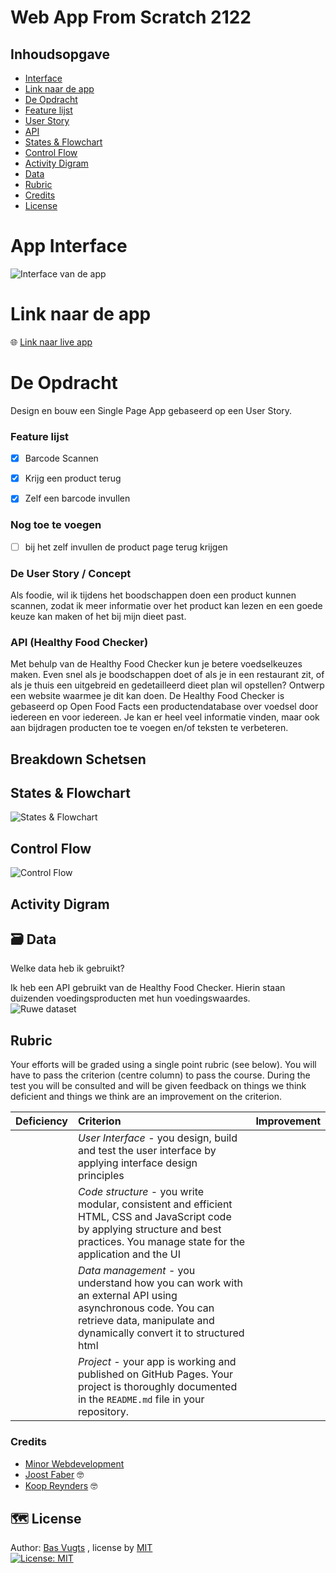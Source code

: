 # Web App From Scratch 2122

## Inhoudsopgave
- [Interface](#App-Interface)
- [Link naar de app](#Link-naar-de-app)
- [De Opdracht](#De-Opdracht)
- [Feature lijst](#feature-lijst)
- [User Story](#de-user-story--concept)
- [API](#api-healthy-food-checker)
- [States & Flowchart](#states--flowchart)
- [Control Flow](#Control-flow)
- [Activity Digram]()
- [Data](#-data)
- [Rubric](#rubric)
- [Credits](#credits)
- [License](#%EF%B8%8F-license)

# App Interface
![Interface van de app](https://raw.githubusercontent.com/basv1996/web-app-from-scratch-2122/main/spa/img/Interface.png)

# Link naar de app
:globe_with_meridians: [Link naar live app](https://basv1996.github.io/web-app-from-scratch-2122/spa/) 



# De Opdracht
Design en bouw een Single Page App gebaseerd op een User Story.

### Feature lijst
- [x] Barcode Scannen
- [x] Krijg een product terug
- [x] Zelf een barcode invullen


### Nog toe te voegen
- [ ] bij het zelf invullen de product page terug krijgen


### De User Story / Concept

Als foodie, wil ik tijdens het boodschappen doen een product kunnen scannen, 
zodat ik meer informatie over het product kan lezen en een goede keuze kan maken of het bij mijn dieet past.

### API (Healthy Food Checker)
Met behulp van de Healthy Food Checker kun je betere voedselkeuzes maken. Even snel als je boodschappen doet of als je in een restaurant zit, of als je thuis een uitgebreid en gedetailleerd dieet plan wil opstellen? Ontwerp een website waarmee je dit kan doen. De Healthy Food Checker is gebaseerd op Open Food Facts een productendatabase over voedsel door iedereen en voor iedereen. Je kan er heel veel informatie vinden, maar ook aan bijdragen producten toe te voegen en/of teksten te verbeteren.


## Breakdown Schetsen

## States & Flowchart
![States & Flowchart](https://raw.githubusercontent.com/basv1996/web-app-from-scratch-2122/main/spa/img/FlowChart_PSA_V1.0.jpg)

## Control Flow
![Control Flow](https://raw.githubusercontent.com/basv1996/web-app-from-scratch-2122/main/spa/img/ControlFlow_PSA_V1.0-02.jpg)

## Activity Digram

## 🗃 Data
Welke data heb ik gebruikt?

Ik heb een API gebruikt van de Healthy Food Checker. Hierin staan duizenden voedingsproducten met hun voedingswaardes.  
![Ruwe dataset](https://raw.githubusercontent.com/basv1996/web-app-from-scratch-2122/main/spa/img/RawData.png)


## Rubric

Your efforts will be graded using a single point rubric (see below). You will have to pass the criterion (centre column) to pass the course. During the test you will be consulted and will be given feedback on things we think deficient and things we think are an improvement on the criterion.

| Deficiency | Criterion | Improvement |
|:--|:--|:--|
|  | *User Interface* - you design, build and test the user interface by applying interface design principles |  |
|  | *Code structure* - you write modular, consistent and efficient HTML, CSS and JavaScript code by applying structure and best practices. You manage state for the application and the UI |  |
|  | *Data management* - you understand how you can work with an external API using asynchronous code. You can retrieve data, manipulate and dynamically convert it to structured html |  |
|  | *Project* - your app is working and published on GitHub Pages. Your project is thoroughly documented in the `README.md` file in your repository.  |  |

### Credits
-  [Minor Webdevelopment](https://github.com/cmda-tt/course-21-22) 
- [Joost Faber](https://github.com/joostf) :nerd_face:
- [Koop Reynders](https://github.com/KoopReynders) :nerd_face:



## 🗺️ License
Author: [Bas Vugts](https://github.com/basv1996) , license by
[MIT]()      
[![License: MIT](https://img.shields.io/badge/License-MIT-yellow.svg)](https://opensource.org/licenses/MIT)






<!-- replace the code in the /docs folder with your own, so you can showcase your work with GitHub Pages 🌍 -->

<!-- Add a nice poster image here at the end of the week, showing off your shiny frontend 📸 -->

<!-- Maybe a table of contents here? 📚 -->

<!-- How about a section that describes how to install this project? 🤓 -->

<!-- ...but how does one use this project? What are its features 🤔 -->

<!-- What external data source is featured in your project and what are its properties 🌠 -->

<!-- Maybe a checklist of done stuff and stuff still on your wishlist? ✅ -->

<!-- How about a license here? 📜 (or is it a licence?) 🤷 -->

